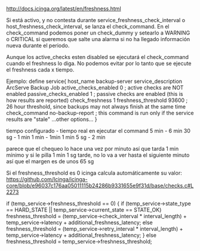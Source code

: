 http://docs.icinga.org/latest/en/freshness.html

Si está activo, y no contesta durante service_freshness_check_interval o host_freshness_check_interval, se lanza el check_command.
En el check_command podemos poner un check_dummy y setearlo a WARNING o CRITICAL si queremos que salte una alarma si no ha llegado información nueva durante el periodo.

Aunque los active_checks esten disabled se ejecutará el check_command cuando el freshness lo diga. No podemos evitar por lo tanto que se ejecute el freshness cada x tiempo.

Ejemplo:
 define service{
        host_name               backup-server
        service_description     ArcServe Backup Job
        active_checks_enabled   0               ; active checks are NOT enabled
        passive_checks_enabled  1               ; passive checks are enabled (this is how results are reported)
        check_freshness         1
        freshness_threshold     93600           ; 26 hour threshold, since backups may not always finish at the same time
        check_command           no-backup-report        ; this command is run only if the service results are "stale"
        ...other options...
        }


tiempo configurado - tiempo real en ejecutar el command
5 min - 6 min
30 sg -  1 min
1 min - 1min
1 min 5 sg - 2 min

parece que el chequeo lo hace una vez por minuto
así que tarda 1 min mínimo
y si le pilla 1 min 1 sg tarde, no lo va a ver hasta el siguiente minuto
así que el margen es de unos 65 sg


Si el freshness_threshold es 0 icinga calcula automáticamente su valor:
https://github.com/Icinga/icinga-core/blob/e96037c176aa05011115b24286b9331655e9f31d/base/checks.c#L2273

  if (temp_service->freshness_threshold == 0) {
    if (temp_service->state_type == HARD_STATE || temp_service->current_state == STATE_OK)
      freshness_threshold = (temp_service->check_interval * interval_length) + temp_service->latency + additional_freshness_latency;
    else
      freshness_threshold = (temp_service->retry_interval * interval_length) + temp_service->latency + additional_freshness_latency;
  } else
    freshness_threshold = temp_service->freshness_threshold;

